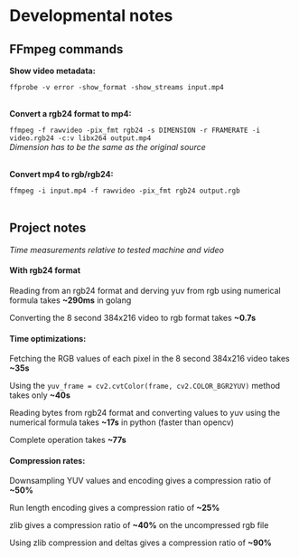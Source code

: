 # Developmental notes

## FFmpeg commands

**Show video metadata:**

`ffprobe -v error -show_format -show_streams input.mp4`  
<br/>

**Convert a rgb24 format to mp4:**

`ffmpeg -f rawvideo -pix_fmt rgb24 -s DIMENSION -r FRAMERATE -i video.rgb24 -c:v libx264 output.mp4`  
_Dimension has to be the same as the original source_  
<br/>

**Convert mp4 to rgb/rgb24:**

`ffmpeg -i input.mp4 -f rawvideo -pix_fmt rgb24 output.rgb`  
<br/>

## Project notes
*Time measurements relative to tested machine and video*

#### With rgb24 format

Reading from an rgb24 format and derving yuv from rgb using numerical formula takes **~290ms** in golang

Converting the 8 second 384x216 video to rgb format takes **~0.7s**  


#### Time optimizations:

Fetching the RGB values of each pixel in the 8 second 384x216 video takes **~35s**

Using the `yuv_frame = cv2.cvtColor(frame, cv2.COLOR_BGR2YUV)` method takes only **~40s**

Reading bytes from rgb24 format and converting values to yuv using the numerical formula takes **~17s** in python (faster than opencv)

Complete operation takes **~77s**


#### Compression rates:

Downsampling YUV values and encoding gives a compression ratio of **~50%**

Run length encoding gives a compression ratio of **~25%**

zlib gives a compression ratio of **~40%** on the uncompressed rgb file

Using zlib compression and deltas gives a compression ratio of **~90%**